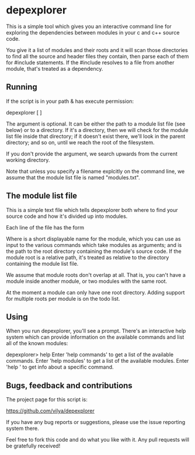 depexplorer
===========

This is a simple tool which gives you an interactive command line for
exploring the dependencies between modules in your c and c++ source code.

You give it a list of modules and their roots and it will scan those
directories to find all the source and header files they contain, then parse
each of them for #include statements. If the #include resolves to a file from
another module, that's treated as a dependency.


Running
-------

If the script is in your path & has execute permission:

  depexplorer [ <file-or-dir> ]

The <file-or-dir> argument is optional. It can be either the path to a module
list file (see below) or to a directory. If it's a directory, then we will
check for the module list file inside that directory; if it doesn't exist
there, we'll look in the parent directory; and so on, until we reach the root
of the filesystem.

If you don't provide the <file-or-dir> argument, we search upwards from the
current working directory.

Note that unless you specify a filename explcitly on the command line, we
assume that the module list file is named "modules.txt".


The module list file
--------------------

This is a simple text file which tells depexplorer both where to find your
source code and how it's divided up into modules.

Each line of the file has the form

  <module-name> <module-root>

Where <module-name> is a short displayable name for the module, which you can
use as input to the various commands which take modules as arguments; and
<module-root> is the path to the root directory containing the module's source
code. If the module root is a relative path, it's treated as relative to the
directory containing the module list file.

We assume that module roots don't overlap at all. That is, you can't
have a module inside another module, or two modules with the same root.

At the moment a module can only have one root directory. Adding support for
multiple roots per module is on the todo list.


Using
-----

When you run depexplorer, you'll see a prompt. There's an interactive help
system which can provide information on the available commands and list all of
the known modules:

  depexplorer> help
  Enter 'help commands' to get a list of the available commands.
  Enter 'help modules' to get a list of the available modules.
  Enter 'help <command name>' to get info about a specific command.
  

Bugs, feedback and contributions
--------------------------------

The project page for this script is:

  https://github.com/vilya/depexplorer

If you have any bug reports or suggestions, please use the issue reporting
system there.

Feel free to fork this code and do what you like with it. Any pull requests will
be gratefully received!

